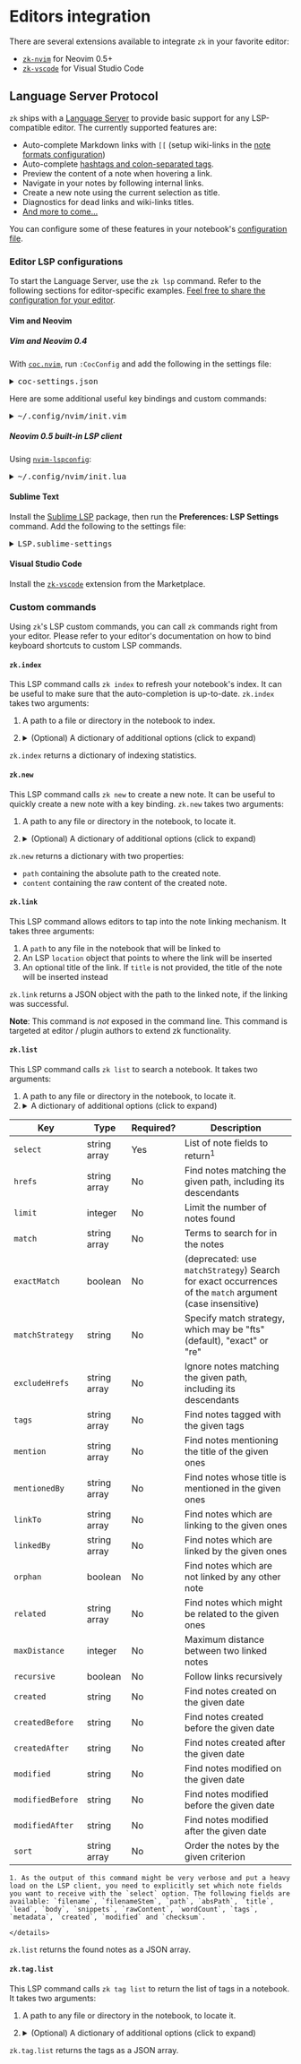 # Editors integration

There are several extensions available to integrate `zk` in your favorite editor:

* [`zk-nvim`](https://github.com/zk-org/zk.nvim) for Neovim 0.5+
* [`zk-vscode`](https://github.com/zk-org/zk-vscode) for Visual Studio Code

## Language Server Protocol

`zk` ships with a [Language Server](https://microsoft.github.io/language-server-protocol/overviews/lsp/overview/) to provide basic support for any LSP-compatible editor. The currently supported features are:

* Auto-complete Markdown links with `[[` (setup wiki-links in the [note formats configuration](note-format.md))
* Auto-complete [hashtags and colon-separated tags](tags.md).
* Preview the content of a note when hovering a link.
* Navigate in your notes by following internal links.
* Create a new note using the current selection as title.
* Diagnostics for dead links and wiki-links titles.
* [And more to come...](https://github.com/zk-org/zk/issues/22)
  
You can configure some of these features in your notebook's [configuration file](config-lsp.md).

### Editor LSP configurations

To start the Language Server, use the `zk lsp` command. Refer to the following sections for editor-specific examples. [Feel free to share the configuration for your editor](https://github.com/zk-org/zk/issues/22).

#### Vim and Neovim

##### Vim and Neovim 0.4

With [`coc.nvim`](https://github.com/neoclide/coc.nvim), run `:CocConfig` and add the following in the settings file:

<details><summary><tt>coc-settings.json</tt></summary>

```jsonc
{
  // Important, otherwise link completion containing spaces and other special characters won't work.
  "suggest.invalidInsertCharacters": [],

  "languageserver": {
    "zk": {
      "command": "zk",
      "args": ["lsp"],
      "trace.server": "messages",
      "filetypes": ["markdown"]
    },
  }
}
```
</details>

Here are some additional useful key bindings and custom commands:

<details><summary><tt>~/.config/nvim/init.vim</tt></summary>

```viml
" User command to index the current notebook.
"
" zk.index expects a notebook path as first argument, so we provide the current
" buffer path with expand("%:p").
command! -nargs=0 ZkIndex :call CocAction("runCommand", "zk.index", expand("%:p"))
nnoremap <leader>zi :ZkIndex<CR>

" User command to create and open a new note, to be called like this:
" :ZkNew {"title": "An interesting subject", "dir": "inbox", ...}
"
" Note the concatenation with the "edit" command to open the note right away.
command! -nargs=? ZkNew :exec "edit ".CocAction("runCommand", "zk.new", expand("%:p"), <args>).path

" Create a new note after prompting for its title.
nnoremap <leader>zn :ZkNew {"title": input("Title: ")}<CR>
" Create a new note in the directory journal/daily.
nnoremap <leader>zj :ZkNew {"dir": "journal/daily"}<CR>
```
</details>

##### Neovim 0.5 built-in LSP client

Using [`nvim-lspconfig`](https://github.com/neovim/nvim-lspconfig):

<details><summary><tt>~/.config/nvim/init.lua</tt></summary>

```lua
local lspconfig = require('lspconfig')
local configs = require('lspconfig/configs')

configs.zk = {
  default_config = {
    cmd = {'zk', 'lsp'},
    filetypes = {'markdown'},
    root_dir = function()
      return vim.loop.cwd()
    end,
    settings = {}
  };
}

lspconfig.zk.setup({ on_attach = function(client, buffer) 
  -- Add keybindings here, see https://github.com/neovim/nvim-lspconfig#keybindings-and-completion
end })
```
</details>

#### Sublime Text

Install the [Sublime LSP](https://github.com/sublimelsp/LSP) package, then run the **Preferences: LSP Settings** command. Add the following to the settings file:

<details><summary><tt>LSP.sublime-settings</tt></summary>

```jsonc
{
  "clients": {
    "zk": {
      "enabled": true,
      "command": ["zk", "lsp"],
      "languageId": "markdown",
      "scopes": [ "source.markdown" ],
      "syntaxes": [ "Packages/MarkdownEditing/Markdown.sublime-syntax" ]
    }
  }
}
```
</details>

#### Visual Studio Code

Install the [`zk-vscode`](https://marketplace.visualstudio.com/items?itemName=mickael-menu.zk-vscode) extension from the Marketplace.

### Custom commands

Using `zk`'s LSP custom commands, you can call `zk` commands right from your editor. Please refer to your editor's documentation on how to bind keyboard shortcuts to custom LSP commands.

#### `zk.index`

This LSP command calls `zk index` to refresh your notebook's index. It can be useful to make sure that the auto-completion is up-to-date. `zk.index` takes two arguments:

1. A path to a file or directory in the notebook to index.
2. <details><summary>(Optional) A dictionary of additional options (click to expand)</summary>
    
    | Key     | Type    | Description                       |
    |---------|---------|-----------------------------------|
    | `force` | boolean | Reindexes all the notes when true |
    </details>

`zk.index` returns a dictionary of indexing statistics.

#### `zk.new`

This LSP command calls `zk new` to create a new note. It can be useful to quickly create a new note with a key binding. `zk.new` takes two arguments:

1. A path to any file or directory in the notebook, to locate it.
2. <details><summary>(Optional) A dictionary of additional options (click to expand)</summary>
    
    | Key                       | Type                 | Description                                                                                                          |
    |---------------------------|----------------------|----------------------------------------------------------------------------------------------------------------------|
    | `title`                   | string               | Title of the new note                                                                                                |
    | `content`                 | string               | Initial content of the note                                                                                          |
    | `dir`                     | string               | Parent directory, relative to the root of the notebook                                                               |
    | `group`                   | string               | [Note configuration group](config-group.md)                                                                          |
    | `template`                | string               | [Custom template used to render the note](template-creation.md)                                                      |
    | `extra`                   | dictionary           | A dictionary of extra variables to expand in the template                                                            |
    | `date`                    | string               | A date of creation for the note in natural language, e.g. "tomorrow"                                                 |
    | `edit`                    | boolean              | When true, the editor will open the newly created note (**not supported by all editors**)                            |
    | `dryRun`                  | boolean              | When true, `zk` will not actually create the note on the file system, but will return its generated content and path |
    | `insertLinkAtLocation`    | location<sup>1</sup> | A location in another note where a link to the new note will be inserted                                             |
    | `insertContentAtLocation` | location<sup>1</sup> | A location in another note where the content of the new note will be inserted                                        |

    1. The `location` type is an [LSP Location object](https://microsoft.github.io/language-server-protocol/specification#location), for example:

    ```json
    {
        "uri":"file:///Users/mickael/notes/9se3.md",
        "range": {
            "end":{"line": 5, "character":149},
            "start":{"line": 5, "character":137}
        }
    }
    ```
    </details>

`zk.new` returns a dictionary with two properties:

* `path` containing the absolute path to the created note.
* `content` containing the raw content of the created note.

#### `zk.link`

This LSP command allows editors to tap into the note linking mechanism. It takes three arguments:

1. A `path` to any file in the notebook that will be linked to
2. An LSP `location` object that points to where the link will be inserted
3. An optional title of the link. If `title` is not provided, the title of the note will be inserted instead

`zk.link` returns a JSON object with the path to the linked note, if the linking was successful.

**Note**: This command is _not_ exposed in the command line. This command is targeted at editor / plugin authors to extend zk functionality.

#### `zk.list`

This LSP command calls `zk list` to search a notebook. It takes two arguments:

1. A path to any file or directory in the notebook, to locate it.
2. <details><summary>A dictionary of additional options (click to expand)</summary>
    
  | Key                | Type           | Required?   | Description                                                                                               |
  | ------------------ | -------------- | ----------- | -------------------------------------------------------------------------                                 |
  | `select`           | string array   | Yes         | List of note fields to return<sup>1</sup>                                                                 |
  | `hrefs`            | string array   | No          | Find notes matching the given path, including its descendants                                             |
  | `limit`            | integer        | No          | Limit the number of notes found                                                                           |
  | `match`            | string array   | No          | Terms to search for in the notes                                                                          |
  | `exactMatch`       | boolean        | No          | (deprecated: use `matchStrategy`) Search for exact occurrences of the `match` argument (case insensitive) |
  | `matchStrategy`    | string         | No          | Specify match strategy, which may be "fts" (default), "exact" or "re"                                     |
  | `excludeHrefs`     | string array   | No          | Ignore notes matching the given path, including its descendants                                           |
  | `tags`             | string array   | No          | Find notes tagged with the given tags                                                                     |
  | `mention`          | string array   | No          | Find notes mentioning the title of the given ones                                                         |
  | `mentionedBy`      | string array   | No          | Find notes whose title is mentioned in the given ones                                                     |
  | `linkTo`           | string array   | No          | Find notes which are linking to the given ones                                                            |
  | `linkedBy`         | string array   | No          | Find notes which are linked by the given ones                                                             |
  | `orphan`           | boolean        | No          | Find notes which are not linked by any other note                                                         |
  | `related`          | string array   | No          | Find notes which might be related to the given ones                                                       |
  | `maxDistance`      | integer        | No          | Maximum distance between two linked notes                                                                 |
  | `recursive`        | boolean        | No          | Follow links recursively                                                                                  |
  | `created`          | string         | No          | Find notes created on the given date                                                                      |
  | `createdBefore`    | string         | No          | Find notes created before the given date                                                                  |
  | `createdAfter`     | string         | No          | Find notes created after the given date                                                                   |
  | `modified`         | string         | No          | Find notes modified on the given date                                                                     |
  | `modifiedBefore`   | string         | No          | Find notes modified before the given date                                                                 |
  | `modifiedAfter`    | string         | No          | Find notes modified after the given date                                                                  |
  | `sort`             | string array   | No          | Order the notes by the given criterion                                                                    |

    1. As the output of this command might be very verbose and put a heavy load on the LSP client, you need to explicitly set which note fields you want to receive with the `select` option. The following fields are available: `filename`, `filenameStem`, `path`, `absPath`, `title`, `lead`, `body`, `snippets`, `rawContent`, `wordCount`, `tags`, `metadata`, `created`, `modified` and `checksum`.

    </details>

`zk.list` returns the found notes as a JSON array.

#### `zk.tag.list`

This LSP command calls `zk tag list` to return the list of tags in a notebook. It takes two arguments:

1. A path to any file or directory in the notebook, to locate it.
2. <details><summary>(Optional) A dictionary of additional options (click to expand)</summary>
    
    | Key    | Type         | Required? | Description                                      |
    |--------|--------------|-----------|--------------------------------------------------|
	| `sort` | string array | No        | Order the tags by the given criteria<sup>1</sup> |

    1. The available sort criteria are `name` and `note-count`. You can change the order by appending `-` or `+` to the criterion.

    </details>

`zk.tag.list` returns the tags as a JSON array.
